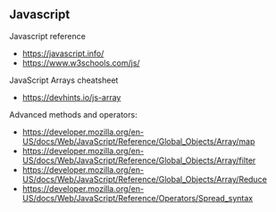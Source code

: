 ## Javascript

Javascript reference
- https://javascript.info/ 	
- https://www.w3schools.com/js/ 	

JavaScript Arrays cheatsheet
- https://devhints.io/js-array

Advanced methods and operators:
- https://developer.mozilla.org/en-US/docs/Web/JavaScript/Reference/Global_Objects/Array/map
- https://developer.mozilla.org/en-US/docs/Web/JavaScript/Reference/Global_Objects/Array/filter
- https://developer.mozilla.org/en-US/docs/Web/JavaScript/Reference/Global_Objects/Array/Reduce
- https://developer.mozilla.org/en-US/docs/Web/JavaScript/Reference/Operators/Spread_syntax